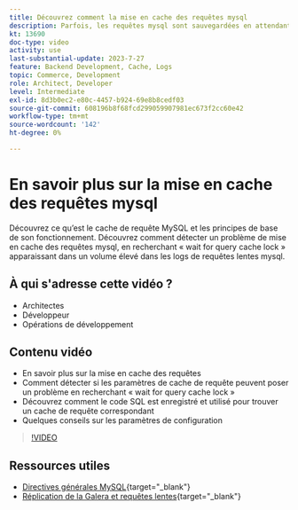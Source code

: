 ```yaml
---
title: Découvrez comment la mise en cache des requêtes mysql
description: Parfois, les requêtes mysql sont sauvegardées en attendant un verrou. Ce tutoriel explique ce qu’est la mise en cache des requêtes et fournit quelques recommandations de paramètres en cas de problèmes.
kt: 13690
doc-type: video
activity: use
last-substantial-update: 2023-7-27
feature: Backend Development, Cache, Logs
topic: Commerce, Development
role: Architect, Developer
level: Intermediate
exl-id: 8d3b0ec2-e80c-4457-b924-69e8b8cedf03
source-git-commit: 608196b8f68fcd299059907981ec673f2cc60e42
workflow-type: tm+mt
source-wordcount: '142'
ht-degree: 0%

---
```


# En savoir plus sur la mise en cache des requêtes mysql

Découvrez ce qu’est le cache de requête MySQL et les principes de base de son fonctionnement. Découvrez comment détecter un problème de mise en cache des requêtes mysql, en recherchant « wait for query cache lock » apparaissant dans un volume élevé dans les logs de requêtes lentes mysql.

## À qui s&#39;adresse cette vidéo ?

- Architectes
- Développeur
- Opérations de développement

## Contenu vidéo

- En savoir plus sur la mise en cache des requêtes
- Comment détecter si les paramètres de cache de requête peuvent poser un problème en recherchant « wait for query cache lock »
- Découvrez comment le code SQL est enregistré et utilisé pour trouver un cache de requête correspondant
- Quelques conseils sur les paramètres de configuration

>[!VIDEO](https://video.tv.adobe.com/v/3422015?learn=on)

## Ressources utiles

- [Directives générales MySQL](https://experienceleague.adobe.com/docs/commerce-operations/installation-guide/prerequisites/database-server/mysql.html?lang=en){target="_blank"}
- [Réplication de la Galera et requêtes lentes](https://experienceleague.adobe.com/docs/commerce-learn/tutorials/backend-development/galera-db-slow-replication.html){target="_blank"}

